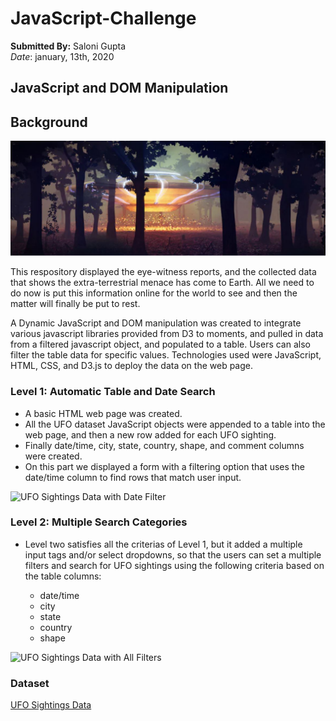 # JavaScript-Challenge </br>
 **Submitted By:** Saloni Gupta\
_Date_: january, 13th, 2020 


## JavaScript and DOM Manipulation
## Background

![UFO Sightings Image](./Images/UFO2.JPG)

This respository displayed the eye-witness reports, and the collected data that shows the extra-terrestrial menace has come to Earth. All we need to do now is put this information online for the world to see and then the matter will finally be put to rest.

A Dynamic JavaScript and DOM manipulation was created to integrate various javascript libraries provided from D3 to moments, and pulled in data from a filtered javascript object, and populated to a table. Users can also filter the table data for specific values. Technologies used were JavaScript, HTML, CSS, and D3.js to deploy the data on the web page.

### Level 1: Automatic Table and Date Search
- A basic HTML web page was created.
- All the UFO dataset JavaScript objects were appended to a table into the web page, and then a new row added for each UFO sighting.
- Finally date/time, city, state, country, shape, and comment columns were created.
- On this part we displayed a form with a filtering option that uses the date/time column to find rows that match user input. </br>

![UFO Sightings Data with Date Filter](./Images/level1.gif)

### Level 2: Multiple Search Categories
- Level two satisfies all the criterias of Level 1, but it added a multiple input tags and/or select dropdowns, so that the users can set a multiple filters and search for UFO sightings using the following criteria based on the table columns:

  - date/time
  - city
  - state
  - country
  - shape

![UFO Sightings Data with All Filters](./Images/level2.gif)

### Dataset
[UFO Sightings Data](./UFO-level-1/static/js/data.js)

 
